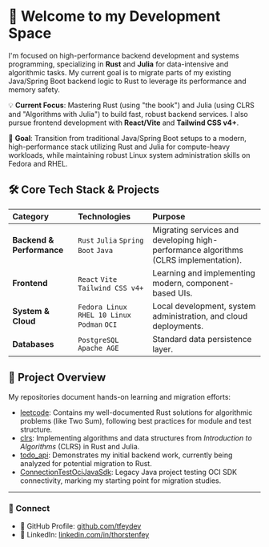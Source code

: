 # 👋 Welcome to my Development Space

I'm focused on high-performance backend development and systems programming, specializing in **Rust** and **Julia** for data-intensive and algorithmic tasks. My current goal is to migrate parts of my existing Java/Spring Boot backend logic to Rust to leverage its performance and memory safety.

💡 **Current Focus**: Mastering Rust (using "the book") and Julia (using CLRS and "Algorithms with Julia") to build fast, robust backend services. I also pursue frontend development with **React/Vite** and **Tailwind CSS v4+**.

🌱 **Goal**: Transition from traditional Java/Spring Boot setups to a modern, high-performance stack utilizing Rust and Julia for compute-heavy workloads, while maintaining robust Linux system administration skills on Fedora and RHEL.

## 🛠️ Core Tech Stack & Projects

| Category | Technologies | Purpose |
| :--- | :--- | :--- |
| **Backend & Performance** | `Rust` `Julia` `Spring Boot` `Java` | Migrating services and developing high-performance algorithms (CLRS implementation). |
| **Frontend** | `React` `Vite` `Tailwind CSS v4+` | Learning and implementing modern, component-based UIs. |
| **System & Cloud** | `Fedora Linux` `RHEL 10 Linux` `Podman` `OCI` | Local development, system administration, and cloud deployments. |
| **Databases** | `PostgreSQL` `Apache AGE` | Standard data persistence layer. |

## 📂 Project Overview

My repositories document hands-on learning and migration efforts:
- [leetcode](https://github.com/tfeydev/leetcode): Contains my well-documented Rust solutions for algorithmic problems (like Two Sum), following best practices for module and test structure.
- [clrs](https://github.com/tfeydev/clrs): Implementing algorithms and data structures from *Introduction to Algorithms* (CLRS) in Rust and Julia.
- [todo_api](https://github.com/tfeydev/todo_api): Demonstrates my initial backend work, currently being analyzed for potential migration to Rust.
- [ConnectionTestOciJavaSdk](https://github.com/tfeydev/ConnectionTestOciJavaSdk): Legacy Java project testing OCI SDK connectivity, marking my starting point for migration studies.

***

### 🔗 Connect

* 📂 GitHub Profile: [github.com/tfeydev](https://github.com/tfeydev)
* 📎 LinkedIn: [linkedin.com/in/thorstenfey](https://linkedin.com/in/thorstenfey)
